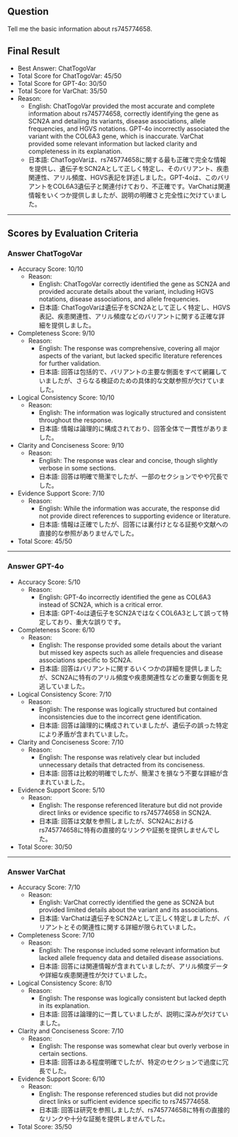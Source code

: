 ## Question

Tell me the basic information about rs745774658.

## Final Result

- Best Answer: ChatTogoVar
- Total Score for ChatTogoVar: 45/50
- Total Score for GPT-4o: 30/50
- Total Score for VarChat: 35/50
- Reason:
  - English: ChatTogoVar provided the most accurate and complete information about rs745774658, correctly identifying the gene as SCN2A and detailing its variants, disease associations, allele frequencies, and HGVS notations. GPT-4o incorrectly associated the variant with the COL6A3 gene, which is inaccurate. VarChat provided some relevant information but lacked clarity and completeness in its explanation.
  - 日本語: ChatTogoVarは、rs745774658に関する最も正確で完全な情報を提供し、遺伝子をSCN2Aとして正しく特定し、そのバリアント、疾患関連性、アリル頻度、HGVS表記を詳述しました。GPT-4oは、このバリアントをCOL6A3遺伝子と関連付けており、不正確です。VarChatは関連情報をいくつか提供しましたが、説明の明確さと完全性に欠けていました。

---

## Scores by Evaluation Criteria

### Answer ChatTogoVar
- Accuracy Score: 10/10
  - Reason: 
    - English: ChatTogoVar correctly identified the gene as SCN2A and provided accurate details about the variant, including HGVS notations, disease associations, and allele frequencies.
    - 日本語: ChatTogoVarは遺伝子をSCN2Aとして正しく特定し、HGVS表記、疾患関連性、アリル頻度などのバリアントに関する正確な詳細を提供しました。
- Completeness Score: 9/10
  - Reason: 
    - English: The response was comprehensive, covering all major aspects of the variant, but lacked specific literature references for further validation.
    - 日本語: 回答は包括的で、バリアントの主要な側面をすべて網羅していましたが、さらなる検証のための具体的な文献参照が欠けていました。
- Logical Consistency Score: 10/10
  - Reason: 
    - English: The information was logically structured and consistent throughout the response.
    - 日本語: 情報は論理的に構成されており、回答全体で一貫性がありました。
- Clarity and Conciseness Score: 9/10
  - Reason: 
    - English: The response was clear and concise, though slightly verbose in some sections.
    - 日本語: 回答は明確で簡潔でしたが、一部のセクションでやや冗長でした。
- Evidence Support Score: 7/10
  - Reason: 
    - English: While the information was accurate, the response did not provide direct references to supporting evidence or literature.
    - 日本語: 情報は正確でしたが、回答には裏付けとなる証拠や文献への直接的な参照がありませんでした。
- Total Score: 45/50

---

### Answer GPT-4o
- Accuracy Score: 5/10
  - Reason: 
    - English: GPT-4o incorrectly identified the gene as COL6A3 instead of SCN2A, which is a critical error.
    - 日本語: GPT-4oは遺伝子をSCN2AではなくCOL6A3として誤って特定しており、重大な誤りです。
- Completeness Score: 6/10
  - Reason: 
    - English: The response provided some details about the variant but missed key aspects such as allele frequencies and disease associations specific to SCN2A.
    - 日本語: 回答はバリアントに関するいくつかの詳細を提供しましたが、SCN2Aに特有のアリル頻度や疾患関連性などの重要な側面を見逃していました。
- Logical Consistency Score: 7/10
  - Reason: 
    - English: The response was logically structured but contained inconsistencies due to the incorrect gene identification.
    - 日本語: 回答は論理的に構成されていましたが、遺伝子の誤った特定により矛盾が含まれていました。
- Clarity and Conciseness Score: 7/10
  - Reason: 
    - English: The response was relatively clear but included unnecessary details that detracted from its conciseness.
    - 日本語: 回答は比較的明確でしたが、簡潔さを損なう不要な詳細が含まれていました。
- Evidence Support Score: 5/10
  - Reason: 
    - English: The response referenced literature but did not provide direct links or evidence specific to rs745774658 in SCN2A.
    - 日本語: 回答は文献を参照しましたが、SCN2Aにおけるrs745774658に特有の直接的なリンクや証拠を提供しませんでした。
- Total Score: 30/50

---

### Answer VarChat
- Accuracy Score: 7/10
  - Reason: 
    - English: VarChat correctly identified the gene as SCN2A but provided limited details about the variant and its associations.
    - 日本語: VarChatは遺伝子をSCN2Aとして正しく特定しましたが、バリアントとその関連性に関する詳細が限られていました。
- Completeness Score: 7/10
  - Reason: 
    - English: The response included some relevant information but lacked allele frequency data and detailed disease associations.
    - 日本語: 回答には関連情報が含まれていましたが、アリル頻度データや詳細な疾患関連性が欠けていました。
- Logical Consistency Score: 8/10
  - Reason: 
    - English: The response was logically consistent but lacked depth in its explanation.
    - 日本語: 回答は論理的に一貫していましたが、説明に深みが欠けていました。
- Clarity and Conciseness Score: 7/10
  - Reason: 
    - English: The response was somewhat clear but overly verbose in certain sections.
    - 日本語: 回答はある程度明確でしたが、特定のセクションで過度に冗長でした。
- Evidence Support Score: 6/10
  - Reason: 
    - English: The response referenced studies but did not provide direct links or sufficient evidence specific to rs745774658.
    - 日本語: 回答は研究を参照しましたが、rs745774658に特有の直接的なリンクや十分な証拠を提供しませんでした。
- Total Score: 35/50